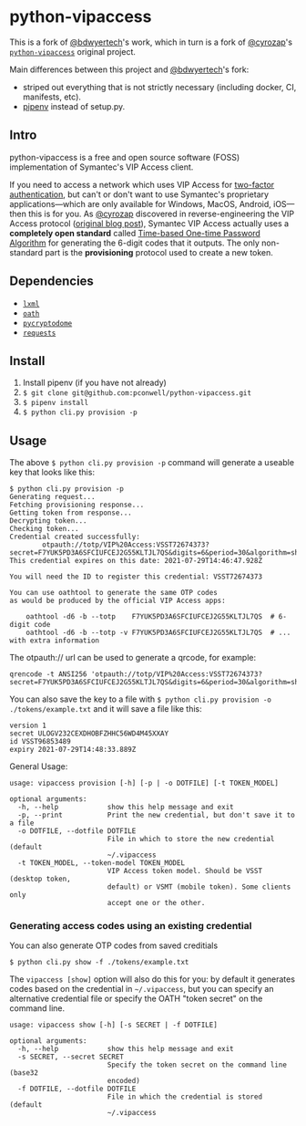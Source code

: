 ﻿python-vipaccess
================

This is a fork of [@bdwyertech](https://github.com/bdwyertech/python-vipaccess)'s work, which in turn is a fork of [@cyrozap](https://github.com/cyrozap)'s [`python-vipaccess`](https://github.com/dlenski/python-vipaccess) original project.

Main differences between this project and [@bdwyertech](https://github.com/bdwyertech/python-vipaccess)'s fork:

- striped out everything that is not strictly necessary (including docker, CI, manifests, etc).
- [pipenv](https://docs.pipenv.org/) instead of setup.py.

Intro
-----

python-vipaccess is a free and open source software (FOSS) implementation of Symantec's VIP Access client.

If you need to access a network which uses VIP Access for [two-factor authentication](https://en.wikipedia.org/wiki/Two-factor_authentication), but can't or don't want to use Symantec's proprietary applications—which are only available for Windows, MacOS, Android, iOS—then this is for you. As [@cyrozap](https://github.com/cyrozap) discovered in reverse-engineering the VIP Access protocol
([original blog
post](https://www.cyrozap.com/2014/09/29/reversing-the-symantec-vip-access-provisioning-protocol)),
Symantec VIP Access actually uses a **completely open standard**
called [Time-based One-time Password
Algorithm](https://en.wikipedia.org/wiki/Time-based_One-time_Password_Algorithm)
for generating the 6-digit codes that it outputs. The only
non-standard part is the **provisioning** protocol used to create a
new token.

Dependencies
------------

-  [`lxml`](https://pypi.python.org/pypi/lxml/3.4.0)
-  [`oath`](https://pypi.python.org/pypi/oath/1.2)
-  [`pycryptodome`](https://pypi.python.org/pypi/pycryptodome/3.4.7)
-  [`requests`](https://pypi.python.org/pypi/requests/)


Install
------

1. Install pipenv (if you have not already)
2. `$ git clone git@github.com:pconwell/python-vipaccess.git`
3. `$ pipenv install`
4. `$ python cli.py provision -p`


Usage
-----

The above `$ python cli.py provision -p` command will generate a useable key that looks like this:

```
$ python cli.py provision -p
Generating request...
Fetching provisioning response...
Getting token from response...
Decrypting token...
Checking token...
Credential created successfully:
        otpauth://totp/VIP%20Access:VSST72674373?secret=F7YUK5PD3A6SFCIUFCEJ2G55KLTJL7QS&digits=6&period=30&algorithm=sha1&issuer=Symantec
This credential expires on this date: 2021-07-29T14:46:47.928Z

You will need the ID to register this credential: VSST72674373

You can use oathtool to generate the same OTP codes
as would be produced by the official VIP Access apps:

    oathtool -d6 -b --totp    F7YUK5PD3A6SFCIUFCEJ2G55KLTJL7QS  # 6-digit code
    oathtool -d6 -b --totp -v F7YUK5PD3A6SFCIUFCEJ2G55KLTJL7QS  # ... with extra information
```

The otpauth:// url can be used to generate a qrcode, for example:

```
qrencode -t ANSI256 'otpauth://totp/VIP%20Access:VSST72674373?secret=F7YUK5PD3A6SFCIUFCEJ2G55KLTJL7QS&digits=6&period=30&algorithm=sha1&issuer=Symantec'
```

You can also save the key to a file with `$ python cli.py provision -o ./tokens/example.txt` and it will save a file like this:

```
version 1
secret ULOGV232CEXDHOBFZHHC56WD4M45XXAY
id VSST96853489
expiry 2021-07-29T14:48:33.889Z
```

General Usage:
```
usage: vipaccess provision [-h] [-p | -o DOTFILE] [-t TOKEN_MODEL]

optional arguments:
  -h, --help            show this help message and exit
  -p, --print           Print the new credential, but don't save it to a file
  -o DOTFILE, --dotfile DOTFILE
                        File in which to store the new credential (default
                        ~/.vipaccess
  -t TOKEN_MODEL, --token-model TOKEN_MODEL
                        VIP Access token model. Should be VSST (desktop token,
                        default) or VSMT (mobile token). Some clients only
                        accept one or the other.
```


### Generating access codes using an existing credential

You can also generate OTP codes from saved creditials

```
$ python cli.py show -f ./tokens/example.txt
```

The `vipaccess [show]` option will also do this for you: by default it
generates codes based on the credential in `~/.vipaccess`, but you can
specify an alternative credential file or specify the OATH "token
secret" on the command line.

```
usage: vipaccess show [-h] [-s SECRET | -f DOTFILE]

optional arguments:
  -h, --help            show this help message and exit
  -s SECRET, --secret SECRET
                        Specify the token secret on the command line (base32
                        encoded)
  -f DOTFILE, --dotfile DOTFILE
                        File in which the credential is stored (default
                        ~/.vipaccess
```
